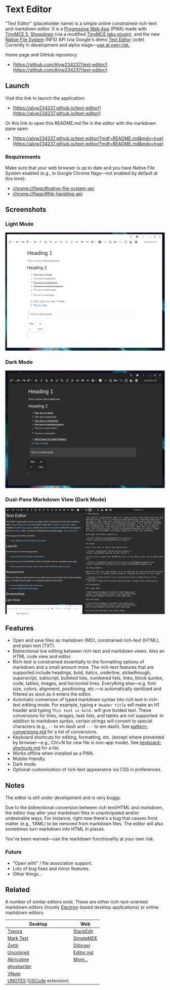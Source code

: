 # Text Editor

"Text Editor" (placeholder name) is a simple online constrained-rich-text and markdown editor. It is a [Progressive Web App](https://web.dev/progressive-web-apps/) (PWA) made with [TinyMCE 5](https://github.com/tinymce/tinymce), [Showdown](https://github.com/showdownjs/showdown) (via a modified [TinyMCE labs plugin](https://www.tiny.cloud/labs/markdown/)), and the new [Native File System](https://web.dev/native-file-system/) (NFS) API (via Google's demo [Text Editor](https://github.com/GoogleChromeLabs/text-editor) code). Currently in development and alpha stage—[use at own risk.](#Notes)

Home page and GitHub repository:

* [https://github.com/Alyw234237/text-editor/](https://github.com/Alyw234237/text-editor/)

## Launch

Visit this link to launch the application:

* [https://alyw234237.github.io/text-editor/](https://alyw234237.github.io/text-editor/)

Or this link to open this README.md file in the editor with the markdown pane open:

* [https://alyw234237.github.io/text-editor/?mdf=README.md&mdv=true](https://alyw234237.github.io/text-editor/?mdf=README.md&mdv=true)

### Requirements

Make sure that your web browser is up to date and you have Native File System enabled (e.g., in Google Chrome flags—not enabled by default at this time):

* [chrome://flags/#native-file-system-api](chrome://flags/#native-file-system-api)
* [chrome://flags/#file-handling-api](chrome://flags/#file-handling-api)

## Screenshots

### Light Mode

[![Screenshot](images/screenshot-light-mode.png)](https://raw.githubusercontent.com/Alyw234237/text-editor/main/images/screenshot-light-mode.png)

### Dark Mode

[![Screenshot](images/screenshot-dark-mode.png)](https://raw.githubusercontent.com/Alyw234237/text-editor/main/images/screenshot-dark-mode.png)

### Dual-Pane Markdown View (Dark Mode)

[![Screenshot](images/screenshot-markdown.png)](https://raw.githubusercontent.com/Alyw234237/text-editor/main/images/screenshot-markdown.png)

## Features

* Open and save files as markdown (MD), constrained rich-text (HTML), and plain text (TXT).
* Bidirectional live editing between rich-text and markdown views. Also an HTML code view and editor.
* Rich-text is constrained essentially to the formatting options of markdown and a small amount more. The rich-text features that are supported include headings, bold, italics, underline, strikethrough, superscript, subscript, bulleted lists, numbered lists, links, block quotes, code, tables, images, and horizontal lines. Everything else—e.g. font size, colors, alignment, positioning, etc.—is automatically sanitized and filtered as soon as it enters the editor.
* Automatic conversion of typed markdown syntax into rich text in rich-text editing mode. For example, typing `# Header title` will make an H1 header and typing `This text is bold.` will give bolded text. These conversions for links, images, task lists, and tables are not supported. In addition to markdown syntax, certain strings will convert to special characters (e.g., `--` to en dash and `---` to em dash). See [pattern-conversions.md](docs/pattern-conversions.md) for a list of conversions.
* Keyboard shortcuts for editing, formatting, etc. (except where prevented by browser—e.g., Ctrl+N for new file in non-app mode). See [keyboard-shortcuts.md](docs/keyboard-shortcuts.md) for a list.
* Works offline when installed as a PWA.
* Mobile-friendly.
* Dark mode.
* Optional customization of rich-text appearance via CSS in preferences.

## Notes

The editor is still under development and is very buggy.

Due to the bidirectional conversion between rich text/HTML and markdown, the editor may alter your markdown files in unanticipated and/or undesirable ways. For instance, right now there's a bug that causes front matter (e.g., YAML) to be removed from markdown files. The editor will also sometimes turn markdown into HTML in places.

You've been warned—use the markdown functionality at your own risk.

### Future

* "Open with" / file association support.
* Lots of bug fixes and minor features.
* Other things...

## Related

A number of similar editors exist. These are either rich-text-oriented markdown editors (mostly [Electron](https://www.electronjs.org/)-based desktop applications) or online markdown editors:

| Desktop | Web |
| --- | --- |
| [Typora](https://typora.io/) | [StackEdit](https://stackedit.io/) |
| [Mark Text](https://github.com/marktext/marktext) | [SimpleMDE](https://simplemde.com/) |
| [Zettlr](https://github.com/Zettlr/Zettlr) | [Dillinger](https://dillinger.io/) |
| [Uncolored](https://github.com/n457/Uncolored) | [Editor.md](http://editor.md/) |
| [Abricotine](http://abricotine.brrd.fr/) | [More...](https://www.webfx.com/blog/web-design/online-markdown-editors/) |
| [ghostwriter](https://wereturtle.github.io/ghostwriter/) |  |
| [VNote](https://github.com/tamlok/vnote) |  |
| [UNOTES](https://marketplace.visualstudio.com/items?itemName=ryanmcalister.Unotes) ([VSCode](https://github.com/microsoft/vscode) extension) |  |

<!--## Support

If you like this application, consider [buying Aly W. a cup of boba tea](https://www.buymeacoffee.com/alyw234237). 🧋-->

